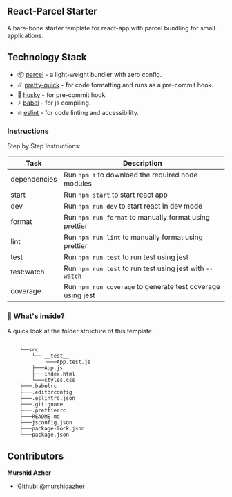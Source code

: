 ## React-Parcel Starter

A bare-bone starter template for react-app with parcel bundling for small applications.

## Technology Stack

- :package: [parcel](https://parceljs.org/getting_started.html) - a light-weight bundler with zero config.
- :comet: [pretty-quick](https://github.com/azz/pretty-quick) - for code formatting and runs as a pre-commit hook.
- :rainbow: [husky](https://github.com/typicode/husky) - for pre-commit hook.
- :zap: [babel](https://babeljs.io/docs/en/) - for js compiling.
- :fire: [eslint](https://eslint.org/docs/user-guide/configuring) - for code linting and accessibility.

### Instructions

Step by Step Instructions:

| Task         | Description                                                 |
| ------------ | ----------------------------------------------------------- |
| dependencies | Run `npm i` to download the required node modules           |
| start        | Run `npm start` to start react app                          |
| dev          | Run `npm run dev` to start react in dev mode                |
| format       | Run `npm run format` to manually format using prettier      |
| lint         | Run `npm run lint` to manually format using prettier        |
| test         | Run `npm run test` to run test using jest                   |
| test:watch   | Run `npm run test` to run test using jest with `--watch`    |
| coverage     | Run `npm run coverage` to generate test coverage using jest |

### :open_file_folder: What's inside?

A quick look at the folder structure of this template.

```
    .
    └──src
        └── __test__
            └───App.test.js
        ├───App.js
        ├───index.html
        └───styles.css
    ├───.babelrc
    ├───.editorconfig
    ├───.eslintrc.json
    ├───.gitignore
    ├───.prettierrc
    ├───README.md
    ├───jsconfig.json
    ├───package-lock.json
    └───package.json
```

## Contributors

**Murshid Azher**

- Github: [@murshidazher](https://github.com/murshidazher)
